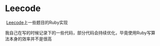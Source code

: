 # Leecode

​	[Leecode](https://leetcode-cn.com/)上一些题目的Ruby实现

​	我自己在写的时候记录下的一些代码，部分代码会持续优化，毕竟使用Ruby写算法本身的效率并不是很高